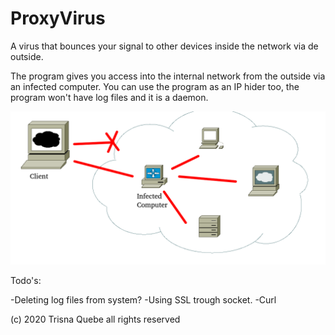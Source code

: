 # ProxyVirus
A virus that bounces your signal to other devices inside the network via de outside.

The program gives you access into the internal network from the outside via an infected computer.
You can use the program as an IP hider too, the program won't have log files and it is a daemon.

<img src="schematics.png"/>

Todo's:

-Deleting log files from system?
-Using SSL trough socket.
-Curl 


(c) 2020 Trisna Quebe all rights reserved

